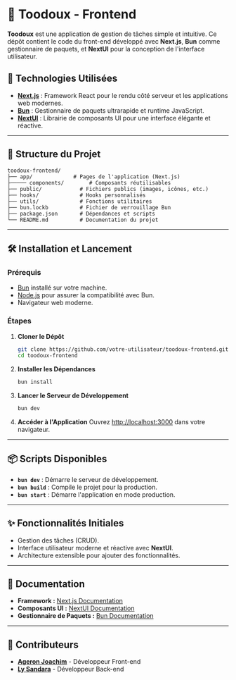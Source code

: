 
# 📝 Toodoux - Frontend

**Toodoux** est une application de gestion de tâches simple et intuitive. Ce dépôt contient le code du front-end développé avec **Next.js**, **Bun** comme gestionnaire de paquets, et **NextUI** pour la conception de l'interface utilisateur.

## 🚀 Technologies Utilisées

- **[Next.js](https://nextjs.org/)** : Framework React pour le rendu côté serveur et les applications web modernes.
- **[Bun](https://bun.sh/)** : Gestionnaire de paquets ultrarapide et runtime JavaScript.
- **[NextUI](https://nextui.org/)** : Librairie de composants UI pour une interface élégante et réactive.

---

## 📁 Structure du Projet

```
toodoux-frontend/
├── app/             # Pages de l'application (Next.js)
├───── components/        # Composants réutilisables
├── public/            # Fichiers publics (images, icônes, etc.)
├── hooks/             # Hooks personnalisés
├── utils/             # Fonctions utilitaires
├── bun.lockb          # Fichier de verrouillage Bun
├── package.json       # Dépendances et scripts
└── README.md          # Documentation du projet
```

---

## 🛠️ Installation et Lancement

### Prérequis
- [Bun](https://bun.sh/) installé sur votre machine.
- [Node.js](https://nodejs.org/) pour assurer la compatibilité avec Bun.
- Navigateur web moderne.

### Étapes

1. **Cloner le Dépôt**
   ```bash
   git clone https://github.com/votre-utilisateur/toodoux-frontend.git
   cd toodoux-frontend
   ```

2. **Installer les Dépendances**
   ```bash
   bun install
   ```

3. **Lancer le Serveur de Développement**
   ```bash
   bun dev
   ```

4. **Accéder à l'Application**
   Ouvrez [http://localhost:3000](http://localhost:3000) dans votre navigateur.

---

## 📦 Scripts Disponibles

- **`bun dev`** : Démarre le serveur de développement.
- **`bun build`** : Compile le projet pour la production.
- **`bun start`** : Démarre l'application en mode production.

---

## ✨ Fonctionnalités Initiales

- Gestion des tâches (CRUD).
- Interface utilisateur moderne et réactive avec **NextUI**.
- Architecture extensible pour ajouter des fonctionnalités.

---

## 📘 Documentation

- **Framework :** [Next.js Documentation](https://nextjs.org/docs)
- **Composants UI :** [NextUI Documentation](https://nextui.org/docs)
- **Gestionnaire de Paquets :** [Bun Documentation](https://bun.sh/docs)

---

## 👥 Contributeurs

- **[Ageron Joachim](https://github.com/joachimageron)** - Développeur Front-end
- **[Ly Sandara](https://github.com/Sly695)** - Développeur Back-end
